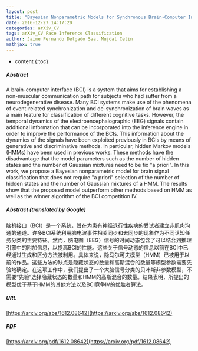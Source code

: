 ```yaml
---
layout: post
title: "Bayesian Nonparametric Models for Synchronous Brain-Computer Interfaces"
date: 2016-12-27 14:17:20
categories: arXiv_CV
tags: arXiv_CV Face Inference Classification
author: Jaime Fernando Delgado Saa, Mujdat Cetin
mathjax: true
---
```


* content
{:toc}

##### Abstract
A brain-computer interface (BCI) is a system that aims for establishing a non-muscular communication path for subjects who had suffer from a neurodegenerative disease. Many BCI systems make use of the phenomena of event-related synchronization and de-synchronization of brain waves as a main feature for classification of different cognitive tasks. However, the temporal dynamics of the electroencephalographic (EEG) signals contain additional information that can be incorporated into the inference engine in order to improve the performance of the BCIs. This information about the dynamics of the signals have been exploited previously in BCIs by means of generative and discriminative methods. In particular, hidden Markov models (HMMs) have been used in previous works. These methods have the disadvantage that the model parameters such as the number of hidden states and the number of Gaussian mixtures need to be fix "a priori". In this work, we propose a Bayesian nonparametric model for brain signal classification that does not require "a priori" selection of the number of hidden states and the number of Gaussian mixtures of a HMM. The results show that the proposed model outperform other methods based on HMM as well as the winner algorithm of the BCI competition IV.

##### Abstract (translated by Google)
脑机接口（BCI）是一个系统，旨在为患有神经退行性疾病的受试者建立非肌肉沟通的通道。许多BCI系统利用脑电波事件相关同步和去同步的现象作为不同认知任务分类的主要特征。然而，脑电图（EEG）信号的时间动态包含了可以结合到推理引擎中的附加信息，以提高BCI的性能。这些关于信号动态的信息以前在BCI中已经通过生成和区分方法被利用。具体来说，隐马尔可夫模型（HMM）已被用于以前的作品。这些方法的缺点是隐藏状态的数量和高斯混合的数量等模型参数需要先验地确定。在这项工作中，我们提出了一个大脑信号分类的贝叶斯非参数模型，不需要“先验”选择隐藏状态的数量和HMM的高斯混合的数量。结果表明，所提出的模型优于基于HMM的其他方法以及BCI竞争IV的优胜者算法。

##### URL
[https://arxiv.org/abs/1612.08642](https://arxiv.org/abs/1612.08642)

##### PDF
[https://arxiv.org/pdf/1612.08642](https://arxiv.org/pdf/1612.08642)

